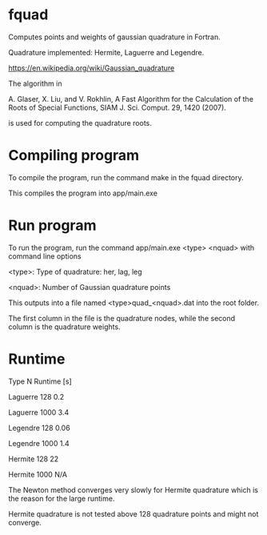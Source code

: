 # fquad
Computes points and weights of gaussian quadrature in Fortran.

Quadrature implemented: Hermite, Laguerre and Legendre.

https://en.wikipedia.org/wiki/Gaussian_quadrature

The algorithm in

A. Glaser, X. Liu, and V. Rokhlin, A Fast Algorithm for the Calculation of the Roots of Special Functions, SIAM J. Sci. Comput. 29, 1420 (2007).

is used for computing the quadrature roots.

# Compiling program

To compile the program, run the command make in the fquad directory.

This compiles the program into app/main.exe
# Run program
To run the program, run the command app/main.exe \<type\> \<nquad\> with command line options
 
\<type\>: Type of quadrature: her, lag, leg

\<nquad\>: Number of Gaussian quadrature points 

This outputs into a file named \<type\>quad_\<nquad\>.dat into the root folder.

The first column in the file is the quadrature nodes, while the second column is the quadrature weights.

# Runtime
Type     N       Runtime [s]

Laguerre    128          0.2

Laguerre    1000         3.4

Legendre    128          0.06

Legendre    1000         1.4

Hermite    128           22

Hermite     1000         N/A

The Newton method converges very slowly for Hermite quadrature which is the reason for the large runtime.

Hermite quadrature is not tested above 128 quadrature points and might not converge.
